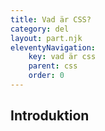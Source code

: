```yaml
---
title: Vad är CSS?
category: del
layout: part.njk
eleventyNavigation:
    key: vad är css
    parent: css
    order: 0
---
```

## Introduktion